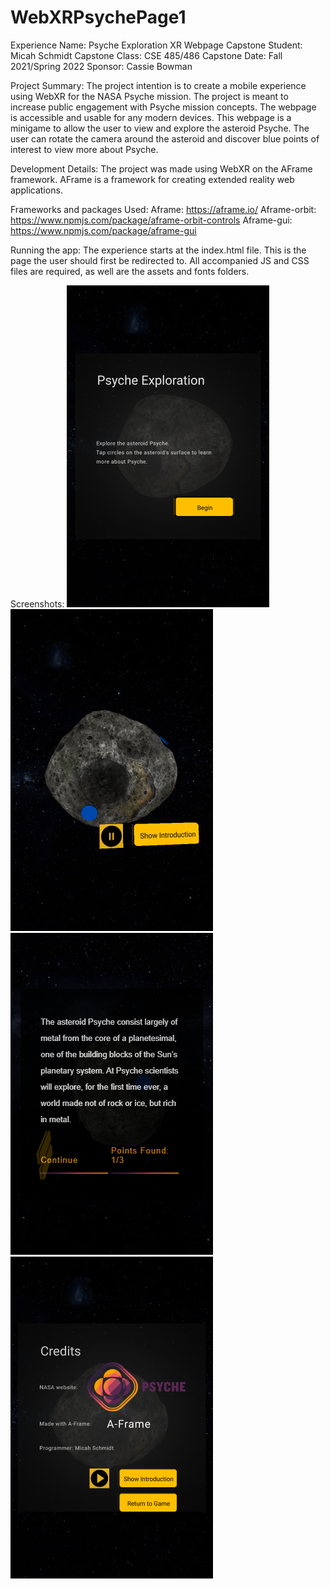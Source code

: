 # WebXRPsychePage1
Experience Name: Psyche Exploration XR Webpage
Capstone Student: Micah Schmidt
Capstone Class: CSE 485/486 Capstone
Date: Fall 2021/Spring 2022
Sponsor: Cassie Bowman

Project Summary:
    The project intention is to create a mobile experience using WebXR for the NASA Psyche mission. The project is meant to increase public engagement with Psyche mission concepts. The webpage is accessible and usable for any modern devices. 
    This webpage is a minigame to allow the user to view and explore the asteroid Psyche. The user can rotate the camera around the asteroid and discover blue points of interest to view more about Psyche.

Development Details:
    The project was made using WebXR on the AFrame framework. AFrame is a framework for creating extended reality web applications.

Frameworks and packages Used:
    Aframe: https://aframe.io/
    Aframe-orbit: https://www.npmjs.com/package/aframe-orbit-controls
    Aframe-gui: https://www.npmjs.com/package/aframe-gui

Running the app:
    The experience starts at the index.html file. This is the page the user should first be redirected to. All accompanied JS and CSS files are required, as well are the assets and fonts folders.

Screenshots:
![Start Screen](/screenshots/startscreen.png)
![Rotation](/screenshots/rotation.png)
![Blue Points](/screenshots/bluepoint.png)
![End Screen](/screenshots/endscreen.png)

